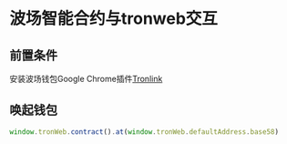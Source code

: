 # 波场智能合约与tronweb交互

## 前置条件 
安装波场钱包Google Chrome插件[Tronlink](https://www.tronlink.org/)  

## 唤起钱包
```js
window.tronWeb.contract().at(window.tronWeb.defaultAddress.base58)
```

